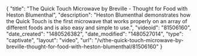 {
    "title": "The Quick Touch Microwave by Breville - Thought for Food with Heston Blumenthal",
    "description": "Heston Blumenthal demonstrates how the Quick Touch is the first microwave that works properly on an array of different foods and is also easy and simple to use.",
    "videoid": "81506160",
    "date_created": "1480526382",
    "date_modified": "1480527014",
    "type": "captivate",
    "layout": "video",
    "url": "\/v\/the-quick-touch-microwave-by-breville-thought-for-food-with-heston-blumenthal\/81506160"
}